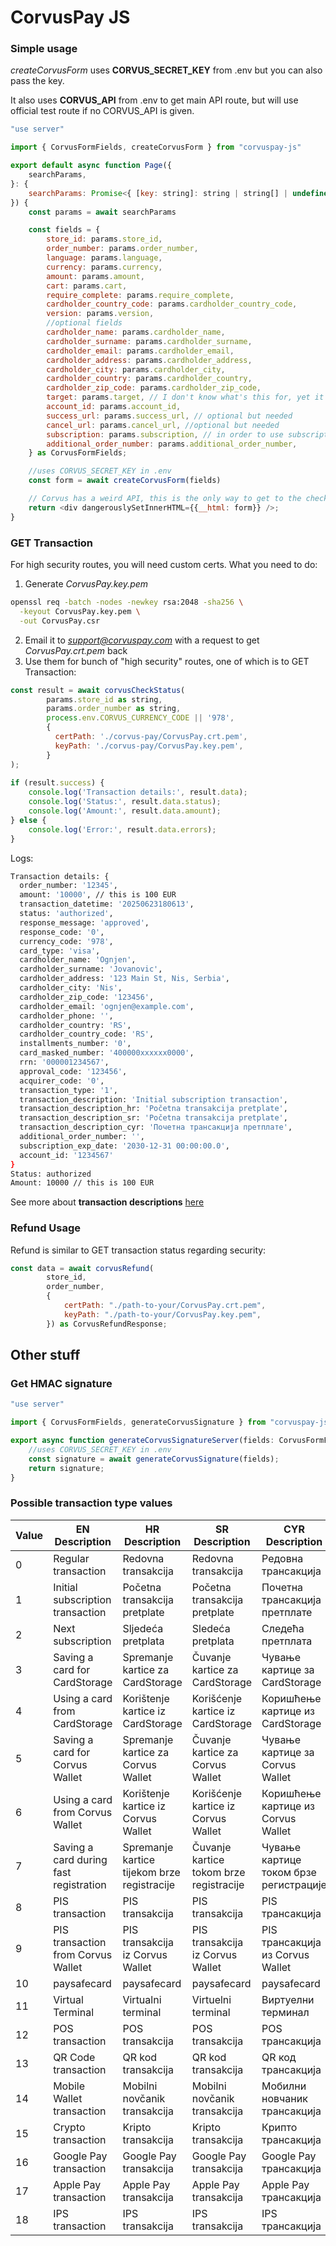 # CorvusPay JS


### Simple usage

*createCorvusForm* uses **CORVUS_SECRET_KEY** from .env but you can also pass the key.

It also uses **CORVUS_API** from .env to get main API route, but will use official test route if no CORVUS_API is given.

```javascript
"use server"

import { CorvusFormFields, createCorvusForm } from "corvuspay-js"

export default async function Page({
    searchParams,
}: {
    searchParams: Promise<{ [key: string]: string | string[] | undefined }>
}) {
    const params = await searchParams

    const fields = {
        store_id: params.store_id,
        order_number: params.order_number,
        language: params.language,
        currency: params.currency,
        amount: params.amount,
        cart: params.cart,
        require_complete: params.require_complete,
        cardholder_country_code: params.cardholder_country_code,
        version: params.version,
        //optional fields
        cardholder_name: params.cardholder_name,
        cardholder_surname: params.cardholder_surname,
        cardholder_email: params.cardholder_email,
        cardholder_address: params.cardholder_address,
        cardholder_city: params.cardholder_city,
        cardholder_country: params.cardholder_country,
        cardholder_zip_code: params.cardholder_zip_code,
        target: params.target, // I don't know what's this for, yet it's in the docs
        account_id: params.account_id,
        success_url: params.success_url, // optional but needed
        cancel_url: params.cancel_url, //optional but needed
        subscription: params.subscription, // in order to use subscription, email Corvus to enable it for each store
        additional_order_number: params.additional_order_number,
    } as CorvusFormFields;

    //uses CORVUS_SECRET_KEY in .env
    const form = await createCorvusForm(fields)

    // Corvus has a weird API, this is the only way to get to the checkout from a server side rendering.
    return <div dangerouslySetInnerHTML={{__html: form}} />;
}
```
### GET Transaction

For high security routes, you will need custom certs. 
What you need to do:
1) Generate *CorvusPay.key.pem*
```bash
openssl req -batch -nodes -newkey rsa:2048 -sha256 \
  -keyout CorvusPay.key.pem \
  -out CorvusPay.csr
```
2) Email it to *support@corvuspay.com* with a request to get *CorvusPay.crt.pem* back
3) Use them for bunch of "high security" routes, one of which is to GET Transaction:
```javascript
const result = await corvusCheckStatus(
        params.store_id as string,
        params.order_number as string,
        process.env.CORVUS_CURRENCY_CODE || '978',
        {
          certPath: './corvus-pay/CorvusPay.crt.pem',
          keyPath: './corvus-pay/CorvusPay.key.pem',
        }
);
    
if (result.success) {
    console.log('Transaction details:', result.data);
    console.log('Status:', result.data.status);
    console.log('Amount:', result.data.amount);
} else {
    console.log('Error:', result.data.errors);
}
```
Logs:
```bash
Transaction details: {
  order_number: '12345',
  amount: '10000', // this is 100 EUR
  transaction_datetime: '20250623180613',
  status: 'authorized',
  response_message: 'approved',
  response_code: '0',
  currency_code: '978',
  card_type: 'visa',
  cardholder_name: 'Ognjen',
  cardholder_surname: 'Jovanovic',
  cardholder_address: '123 Main St, Nis, Serbia',
  cardholder_city: 'Nis',
  cardholder_zip_code: '123456',
  cardholder_email: 'ognjen@example.com',
  cardholder_phone: '',
  cardholder_country: 'RS',
  cardholder_country_code: 'RS',
  installments_number: '0',
  card_masked_number: '400000xxxxxx0000',
  rrn: '000001234567',
  approval_code: '123456',
  acquirer_code: '0',
  transaction_type: '1',
  transaction_description: 'Initial subscription transaction',
  transaction_description_hr: 'Početna transakcija pretplate',
  transaction_description_sr: 'Početna transakcija pretplate',
  transaction_description_cyr: 'Почетна трансакција претплате',
  additional_order_number: '',
  subscription_exp_date: '2030-12-31 00:00:00.0',
  account_id: '1234567'
}
Status: authorized
Amount: 10000 // this is 100 EUR
```
See more about **transaction descriptions** [here](#possible-transaction-type-values)


### Refund Usage

Refund is similar to GET transaction status regarding security:
```javascript
const data = await corvusRefund(
        store_id,
        order_number,
        {
            certPath: "./path-to-your/CorvusPay.crt.pem",
            keyPath: "./path-to-your/CorvusPay.key.pem",
        }) as CorvusRefundResponse;
```

## Other stuff
### Get HMAC signature
```javascript
"use server"

import { CorvusFormFields, generateCorvusSignature } from "corvuspay-js";

export async function generateCorvusSignatureServer(fields: CorvusFormFields) {
    //uses CORVUS_SECRET_KEY in .env
    const signature = await generateCorvusSignature(fields);
    return signature;
}
```

### Possible transaction type values

| Value | EN Description                     | HR Description                               | SR Description                                | CYR Description                                  |
|-------|-------------------------------------|-----------------------------------------------|------------------------------------------------|--------------------------------------------------|
| 0     | Regular transaction                 | Redovna transakcija                          | Redovna transakcija                            | Редовна трансакција                              |
| 1     | Initial subscription transaction    | Početna transakcija pretplate                | Početna transakcija pretplate                  | Почетна трансакција претплате                    |
| 2     | Next subscription                   | Sljedeća pretplata                           | Sledeća pretplata                              | Следећа претплата                                |
| 3     | Saving a card for CardStorage       | Spremanje kartice za CardStorage             | Čuvanje kartice za CardStorage                 | Чување картице за CardStorage                    |
| 4     | Using a card from CardStorage       | Korištenje kartice iz CardStorage            | Korišćenje kartice iz CardStorage              | Коришћење картице из CardStorage                |
| 5     | Saving a card for Corvus Wallet     | Spremanje kartice za Corvus Wallet           | Čuvanje kartice za Corvus Wallet               | Чување картице за Corvus Wallet                  |
| 6     | Using a card from Corvus Wallet     | Korištenje kartice iz Corvus Wallet          | Korišćenje kartice iz Corvus Wallet            | Коришћење картице из Corvus Wallet              |
| 7     | Saving a card during fast registration | Spremanje kartice tijekom brze registracije | Čuvanje kartice tokom brze registracije        | Чување картице током брзе регистрације          |
| 8     | PIS transaction                     | PIS transakcija                              | PIS transakcija                                | PIS трансакција                                  |
| 9     | PIS transaction from Corvus Wallet  | PIS transakcija iz Corvus Wallet             | PIS transakcija iz Corvus Wallet               | PIS трансакција из Corvus Wallet                |
| 10    | paysafecard                         | paysafecard                                  | paysafecard                                    | paysafecard                                      |
| 11    | Virtual Terminal                    | Virtualni terminal                           | Virtuelni terminal                             | Виртуелни терминал                               |
| 12    | POS transaction                     | POS transakcija                              | POS transakcija                                | POS трансакција                                  |
| 13    | QR Code transaction                 | QR kod transakcija                           | QR kod transakcija                             | QR код трансакција                               |
| 14    | Mobile Wallet transaction           | Mobilni novčanik transakcija                 | Mobilni novčanik transakcija                   | Мобилни новчаник трансакција                    |
| 15    | Crypto transaction                  | Kripto transakcija                           | Kripto transakcija                             | Крипто трансакција                               |
| 16    | Google Pay transaction              | Google Pay transakcija                       | Google Pay transakcija                         | Google Pay трансакција                           |
| 17    | Apple Pay transaction               | Apple Pay transakcija                        | Apple Pay transakcija                          | Apple Pay трансакција                            |
| 18    | IPS transaction                     | IPS transakcija                              | IPS transakcija                                | IPS трансакција                                  |
